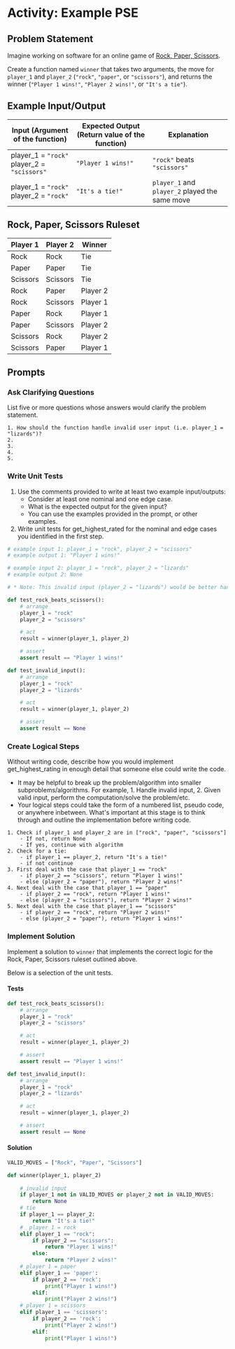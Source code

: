 # Activity: Example PSE

## Problem Statement

Imagine working on software for an online game of [Rock, Paper, Scissors](https://en.wikipedia.org/wiki/Rock_paper_scissors).

Create a function named `winner` that takes two arguments, the move for `player_1` and `player_2` (`"rock"`, `"paper"`, or `"scissors"`), and returns the winner (`"Player 1 wins!"`, `"Player 2 wins!"`, or `"It's a tie"`).

## Example Input/Output

| Input (Argument of the function) | Expected Output (Return value of the function) | Explanation|
|--|--|--|
|player_1 = `"rock"` <br> player_2 = `"scissors"`| `"Player 1 wins!"`|`"rock"` beats `"scissors"`|
|player_1 = `"rock"` <br> player_2 = `"rock"`| `"It's a tie!"`|`player_1` and `player_2` played the same move|

## Rock, Paper, Scissors Ruleset
|Player 1|Player 2|Winner|
|---|---|---|
|Rock|Rock|Tie|
|Paper|Paper|Tie|
|Scissors|Scissors|Tie|
|Rock|Paper|Player 2|
|Rock|Scissors|Player 1|
|Paper|Rock|Player 1|
|Paper|Scissors|Player 2|
|Scissors|Rock|Player 2|
|Scissors|Paper|Player 1| 

## Prompts

### Ask Clarifying Questions

List five or more questions whose answers would clarify the problem statement.

```
1. How should the function handle invalid user input (i.e. player_1 = "lizards")?
2. 
3.
4.
5. 
```

### Write Unit Tests

1. Use the comments provided to write at least two example input/outputs:
    * Consider at least one nominal and one edge case.
    * What is the expected output for the given input?
    * You can use the examples provided in the prompt, or other examples.
2. Write unit tests for get_highest_rated for the nominal and edge cases you identified in the first step.

```python
# example input 1: player_1 = "rock", player_2 = "scissors"
# example output 1: "Player 1 wins!"

# example input 2: player_1 = "rock", player_2 = "lizards"
# example output 2: None

# * Note: This invalid input (player_2 = "lizards") would be better handled by raising an exception, a topic covered during Unit 1.

def test_rock_beats_scissors():
    # arrange
    player_1 = "rock"
    player_2 = "scissors"

    # act
    result = winner(player_1, player_2)

    # assert
    assert result == "Player 1 wins!"

def test_invalid_input():
    # arrange
    player_1 = "rock"
    player_2 = "lizards"

    # act
    result = winner(player_1, player_2)

    # assert
    assert result == None  
```

### Create Logical Steps

Without writing code, describe how you would implement get_highest_rating in enough detail that someone else could write the code.

* It may be helpful to break up the problem/algorithm into smaller subproblems/algorithms. For example, 1. Handle invalid input, 2. Given valid input, perform the computation/solve the problem/etc.
* Your logical steps could take the form of a numbered list, pseudo code, or anywhere inbetween. What's important at this stage is to think through and outline the implementation before writing code.

```
1. Check if player_1 and player_2 are in ["rock", "paper", "scissors"]
    - If not, return None
    - If yes, continue with algorithm
2. Check for a tie: 
    - if player_1 == player_2, return "It's a tie!"
    - if not continue
3. First deal with the case that player_1 == "rock"
    - if player_2 == "scissors", return "Player 1 wins!"
    - else (player_2 = "paper"), return "Player 2 wins!"
4. Next deal with the case that player_1 == "paper"
    - if player_2 == "rock", return "Player 1 wins!"
    - else (player_2 = "scissors"), return "Player 2 wins!"
5. Next deal with the case that player_1 == "scissors"
    - if player_2 == "rock", return "Player 2 wins!"
    - else (player_2 = "paper"), return "Player 1 wins!"

```

### Implement Solution

Implement a solution to `winner` that implements the correct logic for the Rock, Paper, Scissors ruleset outlined above. 

Below is a selection of the unit tests.

#### Tests
```python
def test_rock_beats_scissors():
    # arrange
    player_1 = "rock"
    player_2 = "scissors"

    # act
    result = winner(player_1, player_2)

    # assert
    assert result == "Player 1 wins!"

def test_invalid_input():
    # arrange
    player_1 = "rock"
    player_2 = "lizards"

    # act
    result = winner(player_1, player_2)

    # assert
    assert result == None  
```

#### Solution
```python
VALID_MOVES = ["Rock", "Paper", "Scissors"]

def winner(player_1, player_2)
    
    # invalid input
    if player_1 not in VALID_MOVES or player_2 not in VALID_MOVES:
        return None
    # tie
    if player_1 == player_2:
        return "It's a tie!"
    #  player 1 = rock
    elif player_1 == "rock":
        if player_2 == "scissors":
            return "Player 1 wins!"
        else:
            return "Player 2 wins!"
    # player 1 = paper
    elif player_1 == 'paper':
        if player_2 == 'rock':
            print("Player 1 wins!")
        elif:
            print("Player 2 wins!")
    # player 1 = scissors
    elif player_1 == 'scissors':
        if player_2 == 'rock':
            print("Player 2 wins!")
        elif:
            print("Player 1 wins!")
```
